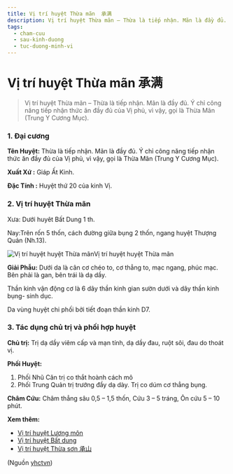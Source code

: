 ```yaml
---
title: Vị trí huyệt Thừa mãn  承满
description: Vị trí huyệt Thừa mãn – Thừa là tiếp nhận. Mãn là đầy đủ. Ý chỉ công năng tiếp nhận thức ăn đầy đủ của Vị phủ, vì vậy, gọi là Thừa Mãn (Trung Y Cương Mục).
tags:
  - cham-cuu
  - sau-kinh-duong
  - tuc-duong-minh-vi
---
```


# Vị trí huyệt Thừa mãn  承满 

> Vị trí huyệt Thừa mãn – Thừa là tiếp nhận. Mãn là đầy đủ. Ý chỉ công năng tiếp nhận thức ăn đầy đủ của Vị phủ, vì vậy, gọi là Thừa Mãn (Trung Y Cương Mục).

### 1. Đại cương

**Tên Huyệt:** Thừa là tiếp nhận. Mãn là đầy đủ. Ý chỉ công năng tiếp nhận thức ăn đầy đủ của Vị phủ, vì vậy, gọi là Thừa Mãn (Trung Y Cương Mục).

**Xuất Xứ :** Giáp Ất Kinh.

**Đặc Tính :** Huyệt thứ 20 của kinh Vị.

### 2. Vị trí huyệt Thừa mãn

Xưa: Dưới huyêt Bất Dung 1 th.

Nay:Trên rốn 5 thốn, cách đường giữa bụng 2 thốn, ngang huyệt Thượng Quản (Nh.13).

![Vị trí huyệt huyệt Thừa mãn](/imgs/yhctvn/huyet-thua-man-300x169.jpg)Vị trí huyệt huyệt Thừa mãn

**Giải Phẫu:** Dưới da là cân cơ chéo to, cơ thẳng to, mạc ngang, phúc mạc. Bên phải là gan, bên trái là dạ dầy.

Thần kinh vận động cơ là 6 dây thần kinh gian sườn dưới và dây thần kinh bụng- sinh dục.

Da vùng huyệt chi phối bởi tiết đoạn thần kinh D7.

### 3. Tác dụng chủ trị và phối hợp huyệt

**Chủ trị:** Trị dạ dầy viêm cấp và mạn tính, dạ dầy đau, ruột sôi, đau do thoát vị.

**Phối Huyệt:**

1. Phối Nhũ Căn trị co thắt hoành cách mô
2. Phối Trung Quản trị trướng đầy dạ dày. Trị co dúm cơ thẳng bụng.

**Châm Cứu:** Châm thẳng sâu 0,5 – 1,5 thốn, Cứu 3 – 5 tráng, Ôn cứu 5 – 10 phút.

**Xem thêm:**

* [Vị trí huyệt Lương môn](/yhctvn/vi-tri-huyet-luong-mon)
* [Vị trí huyệt Bất dung](/yhctvn/vi-tri-huyet-bat-dung)
* [Vị trí huyệt Thừa sơn 承山](/yhctvn/vi-tri-huyet-thua-son-%e6%89%bf%e5%b1%b1)

(Nguồn <a href="https://yhctvn.com/vi-tri-huyet-thua-man/" target="_blank">yhctvn</a>)
